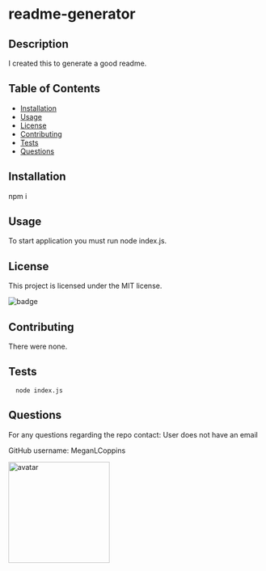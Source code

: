 
  # readme-generator

  ## Description

  I created this to generate a good readme.

  ## Table of Contents
  * [Installation](#installation)
  * [Usage](#usage)
  * [License](#license)
  * [Contributing](#contributing)
  * [Tests](#tests)
  * [Questions](#questions)
  
  ## Installation

  npm i


  ## Usage

  To start application you must run node index.js.


  ## License

  This project is licensed under the MIT license.

  <img src="https://img.shields.io/badge/License-MIT-orange" alt="badge"/>

  ## Contributing

  There were none.

  ## Tests


      node index.js


  ## Questions

  For any questions regarding the repo contact: User does not have an email

  GitHub username: MeganLCoppins

  <img src="https://avatars1.githubusercontent.com/u/58834975?v=4" alt="avatar" height="200" width="200"/>
  
